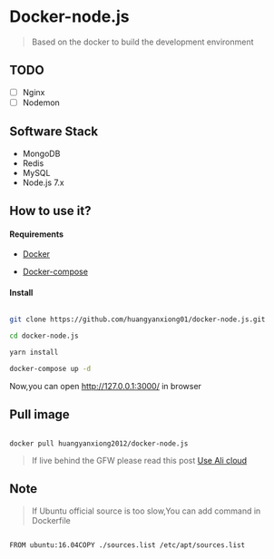 # Docker-node.js

> Based on the docker to build the development environment
 
## TODO
- [ ] Nginx
- [ ] Nodemon

## Software Stack
- MongoDB
- Redis
- MySQL
- Node.js 7.x

## How to use it?

#### Requirements

- [Docker](https://www.docker.com/)

- [Docker-compose](https://github.com/docker/compose/releases)

#### Install

```bash

git clone https://github.com/huangyanxiong01/docker-node.js.git

cd docker-node.js

yarn install

docker-compose up -d

```

Now,you can open http://127.0.0.1:3000/ in browser

## Pull image

```

docker pull huangyanxiong2012/docker-node.js

```

>If live behind the GFW please read this post [Use Ali cloud](http://www.myfreax.com/use-aliyun-mirror-acceleration-on-docker/)

## Note

> If Ubuntu official source is too slow,You can add command in Dockerfile

```

FROM ubuntu:16.04COPY ./sources.list /etc/apt/sources.list

```